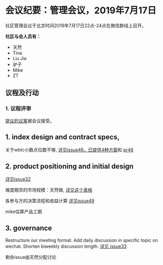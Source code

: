 # 会议纪要：管理会议，2019年7月17日

社区管理会议于北京时间2019年7月17日22点-24点在微信群线上召开。

**社区与会人员有：**

- 天然
- Tina
- Liu Jie
- 驴子
- Mike
- ZT

## 议程及行动

### 1. 议程评审

[提议的议案](https://github.com/carboclan/pm/issues/41)被会议接受。


## 1. index design and contract specs,
关于wbtc小数点位数不够, [详见issue46，已提供4种方案](https://github.com/carboclan/pm/issues/46)和 [pr48](https://github.com/carboclan/pm/pull/48)

## 2. product positioning and initial design
[详见issue32](https://github.com/carboclan/pm/issues/32)

难度期货的市场规模：天然做, [详见这个表格](https://github.com/carboclan/pm/blob/master/research/Difficulty%20future%20market%20size.xlsx)

各参与方的决策流程和收益计算 [详见issue49](https://github.com/carboclan/pm/issues/49)

mike估算产品工期

## 3. governance 
Restructure our meeting format. Add daily discussion in specific topic on wechat. Shorten biweekly discussion length. [详见 issue33](https://github.com/carboclan/pm/issues/33) 

剩余issue由天然分配讨论


